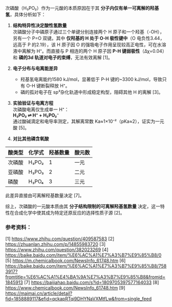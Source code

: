 

次磷酸（H₃PO₂）作为一元酸的本质原因在于其 **分子内仅有单一可离解的羟基氢**，具体分析如下：

1. **结构特异性决定酸性氢数量**  
   次磷酸分子中磷原子通过三个单键分别连接两个 H 原子和一个羟基（-OH），另有一个 P=O 双键。其中 **仅羟基的 H 处于 O-H 极性键中**（O 电负性3.44，远高于 P 的2.19），该 H 原子因 O 的强吸电子作用呈现较高正电性，可在水溶液中离解为 H⁺。而直接与 P 相连的两个 H 原子因 **P-H 键弱极性**（Δχ=0.04）和 **磷的3d 轨道对电子的束缚**，无法有效离解 [1]。

2. **电子分布与电离能差异**  
   - 羟基氢电离能约1580 kJ/mol，显著低于 P-H 键的~3300 kJ/mol，导致只有 O-H 键断裂释放 H⁺。  
   - 磷的孤对电子在 sp³杂化轨道中形成稳定构型，阻碍其他 H 的离解 [3]。

3. **实验验证与电离方程**  
   次磷酸电离仅生成单一 H⁺：  
   **H₃PO₂ ⇌ H⁺ + H₂PO₂⁻**  
   通过酸碱滴定和电导率测定，其解离常数 Ka≈1×10⁻²（pKa≈2），证实为一元酸 [5]。

4. **对比其他磷含氧酸**  

| 酸类型 | 化学式 | 羟基数量 | 酸元数 |  
|---|---|---|---|  
| 次磷酸 | H₃PO₂ | 1        | 一元   |  
| 亚磷酸 | H₃PO₃ | 2        | 二元   |  
| 磷酸   | H₃PO₄ | 3        | 三元   |  

   此差异直接由可离解羟基数量决定 [7]。

综上，次磷酸的一元酸本质由其 **分子结构限制的可离解羟基氢数量** 决定，这一特性在合成化学中使其成为特定还原反应的选择性质子源 [2]。

### 参考资料：
[1] https://www.zhihu.com/question/409587583
[2] https://zhuanlan.zhihu.com/p/14855983720
[3] https://www.zhihu.com/question/382023269
[4] https://baike.baidu.com/item/%E6%AC%A1%E7%A3%B7%E9%85%B8/0
[5] https://m.chemicalbook.com/NewsInfo_61748.htm
[6] https://baike.baidu.com/item/%E6%AC%A1%E7%A3%B7%E9%85%B8/7583917?fromtitle=%E6%AC%A1%E4%BA%9A%E7%A3%B7%E9%85%B8&fromid=1845913
[7] https://baijiahao.baidu.com/s?id=1809705397577164033
[8] https://www.chemicalbook.com/NewsInfo_61748.htm
[9] https://maimai.cn/article/detail?fid=1858889117&efid=qckapRTqi9DHYNaVXMtfLw&from=single_feed